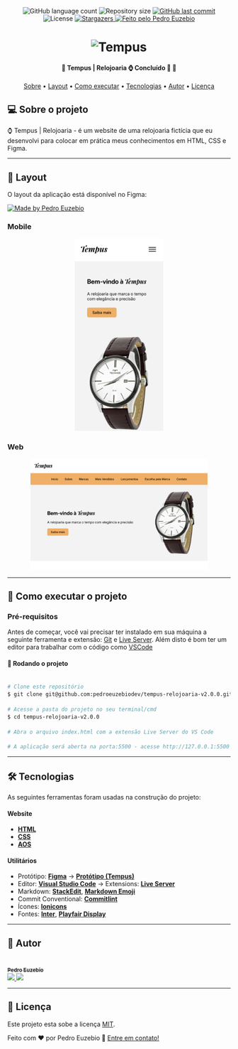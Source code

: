 <p align="center">
  <img alt="GitHub language count" src="https://img.shields.io/github/languages/count/pedroeuzebiodev/tempus-relojoaria-v2.0.0?color=3b82f6" />

  <img alt="Repository size" src="https://img.shields.io/github/repo-size/pedroeuzebiodev/tempus-relojoaria-v2.0.0" />

  <a href="https://github.com/pedroeuzebiodev/tempus-relojoaria-v2.0.0/commits/master">
    <img alt="GitHub last commit" src="https://img.shields.io/github/last-commit/pedroeuzebiodev/tempus-relojoaria-v2.0.0" />
  </a>

   <img alt="License" src="https://img.shields.io/badge/license-MIT-brightgreen" />

   <a href="https://github.com/pedroeuzebiodev/tempus-relojoaria-v2.0.0/stargazers">
    <img alt="Stargazers" src="https://img.shields.io/github/stars/pedroeuzebiodev/tempus-relojoaria-v2.0.0?style=social" />
  </a>

  <a href="https://pedroeuzebiodev.github.io/tempus-relojoaria-v2.0.0">
    <img alt="Feito pelo Pedro Euzebio" src="https://img.shields.io/badge/feito%20por-Pedro%20Euzebio-3b82f6" />
  </a>
</p>

<h1 align="center">
  <img alt="Tempus" title="Tempus" src="https://i.imgur.com/goGIQrL.png" />
</h1>

<h4 align="center">
 🚧  Tempus | Relojoaria ⌚ Concluído 🚀 🚧
</h4>

<p align="center">
 <a href="#-sobre-o-projeto">Sobre</a> •
 <a href="#-layout">Layout</a> •
 <a href="#-como-executar-o-projeto">Como executar</a> •
 <a href="#-tecnologias">Tecnologias</a> •
 <a href="#-autor">Autor</a> •
 <a href="#user-content--licença">Licença</a>
</p>

## 💻 Sobre o projeto

⌚ Tempus | Relojoaria - é um website de uma relojoaria fictícia que eu desenvolvi para colocar em prática meus conhecimentos em HTML, CSS e Figma.

---

## 🎨 Layout

O layout da aplicação está disponível no Figma:

<a href="https://www.figma.com/design/ThXFL4rUjMRCOrTPyCbfsa/Tempus-%7C-Relojoaria-v2.0.0?node-id=0-1&t=WU4NQgQvA9ACy7K2-1">
  <img alt="Made by Pedro Euzebio" src="https://img.shields.io/badge/Acessar%20Layout%20-Figma-%2304D361">
</a>

### Mobile

<p align="center">
  <img alt="Tempus | Relojoaria" title="Tempus | Relojoaria" src="./.github/preview-mobile.png" width="200px">
</p>

### Web

<p align="center">
  <img alt="Tempus | Relojoaria" title="Tempus | Relojoaria" src="./.github/preview-web.png" width="400px">
</p>

---

## 🚀 Como executar o projeto

### Pré-requisitos

Antes de começar, você vai precisar ter instalado em sua máquina a seguinte ferramenta e extensão: [Git](https://git-scm.com) e [Live Server](https://marketplace.visualstudio.com/items?itemName=ritwickdey.LiveServer). Além disto é bom ter um editor para trabalhar com o código como [VSCode](https://code.visualstudio.com/)

#### 🧭 Rodando o projeto

```bash

# Clone este repositório
$ git clone git@github.com:pedroeuzebiodev/tempus-relojoaria-v2.0.0.git

# Acesse a pasta do projeto no seu terminal/cmd
$ cd tempus-relojoaria-v2.0.0

# Abra o arquivo index.html com a extensão Live Server do VS Code

# A aplicação será aberta na porta:5500 - acesse http://127.0.0.1:5500

```

---

## 🛠 Tecnologias

As seguintes ferramentas foram usadas na construção do projeto:

#### **Website**

- **[HTML](https://developer.mozilla.org/pt-BR/docs/Web/HTML)**
- **[CSS](https://developer.mozilla.org/pt-BR/docs/Web/CSS)**
- **[AOS](https://michalsnik.github.io/aos)**

#### **Utilitários**

- Protótipo: **[Figma](https://www.figma.com/)** → **[Protótipo (Tempus)](https://www.figma.com/design/ThXFL4rUjMRCOrTPyCbfsa/Tempus-%7C-Relojoaria-v2.0.0?node-id=0-1&t=WU4NQgQvA9ACy7K2-1)**
- Editor: **[Visual Studio Code](https://code.visualstudio.com/)** → Extensions: **[Live Server](https://marketplace.visualstudio.com/items?itemName=ritwickdey.LiveServer)**
- Markdown: **[StackEdit](https://stackedit.io/)**, **[Markdown Emoji](https://gist.github.com/rxaviers/7360908)**
- Commit Conventional: **[Commitlint](https://github.com/conventional-changelog/commitlint)**
- Ícones: **[Ionicons](https://ionic.io/ionicons)**
- Fontes: **[Inter](https://fonts.google.com/specimen/Inter)**, **[Playfair Display](https://fonts.google.com/specimen/Playfair+Display)**

---

## 🦸 Autor

<a href="https://www.linkedin.com/in/pedroeuzebio">
  <img style="border-radius: 50%;" src="https://i.imgur.com/uieVTmO.png" width="100px;" alt="" />

  <br />

  <sub>
    <b>Pedro Euzebio</b>
  </sub>
</a>

<br>

<a href="mailto:pedroeuzebio.contato@gmail.com" class="contato">
  <img src="https://img.shields.io/badge/Gmail-D14836?style=plastic&logo=gmail&logoColor=white" />
</a>

<a href="https://www.linkedin.com/in/pedroeuzebio" class="contato">
  <img src="https://img.shields.io/badge/linkedin-%230077B5.svg?style=plastic&logo=linkedin&logoColor=white" />
</a>

---

## 📝 Licença

Este projeto esta sobe a licença [MIT](./LICENSE).

Feito com ❤️ por Pedro Euzebio 👋 [Entre em contato!](https://www.linkedin.com/in/pedroeuzebio)
